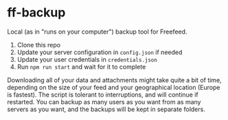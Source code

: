 # ff-backup

Local (as in "runs on your computer") backup tool for Freefeed.

1. Clone this repo
1. Update your server configuration in `config.json` if needed
1. Update your user credentials in `credentials.json`
1. Run `npm run start` and wait for it to complete

Downloading all of your data and attachments might take quite a bit of time, depending on the size of your feed and your geographical location (Europe is fastest). The script is tolerant to interruptions, and will continue if restarted. You can backup as many users as you want from as many servers as you want, and the backups will be kept in separate folders.
